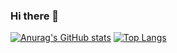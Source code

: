 ### Hi there 👋

<!--
**MohamedAmineBoufares/MohamedAmineBoufares** is a ✨ _special_ ✨ repository because its `README.md` (this file) appears on your GitHub profile.

Here are some ideas to get you started:

- 🔭 I’m currently working on ...
- 🌱 I’m currently learning ...
- 👯 I’m looking to collaborate on ...
- 🤔 I’m looking for help with ...
- 💬 Ask me about ...
- 📫 How to reach me: ...
- 😄 Pronouns: ...
- ⚡ Fun fact: ...
-->

[![Anurag's GitHub stats](https://github-readme-stats.vercel.app/api?username=MohamedAmineBoufares
)](https://github.com/anuraghazra/github-readme-stats)
[![Top Langs](https://github-readme-stats.vercel.app/api/top-langs/?username=MohamedAmineBoufares)](https://github.com/anuraghazra/github-readme-stats)



